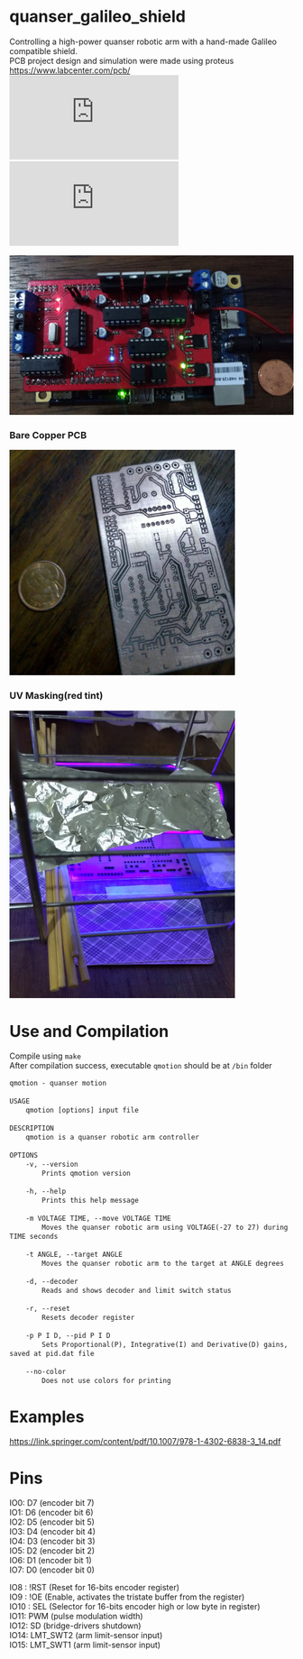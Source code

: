 # quanser_galileo_shield
Controlling a high-power quanser robotic arm with a hand-made Galileo compatible shield.  
PCB project design and simulation were made using proteus  https://www.labcenter.com/pcb/  
![Shield Schematic](https://github.com/Zatura/quanser-galileo-shield/blob/master/hardware/schematic.pdf)  
![Report (portuguese)](https://github.com/Zatura/quanser-galileo-shield/blob/master/Projeto_Microcontroladores.pdf)  
  
![shield](https://github.com/Zatura/quanser-galileo-shield/blob/master/images/shield2.jpg) 

### Bare Copper PCB  
<img src="https://github.com/Zatura/quanser-galileo-shield/blob/master/images/bare_metal.jpg" alt="alt text" width="400" height="400">

### UV Masking(red tint)   
<img src="https://github.com/Zatura/quanser-galileo-shield/blob/master/images/uv_masking.jpg" alt="alt text" width="400" height="510">
  
# Use and Compilation
Compile using `make`  
After compilation success, executable `qmotion` should be at `/bin` folder 
 
```
qmotion - quanser motion

USAGE
	qmotion [options] input file

DESCRIPTION
	qmotion is a quanser robotic arm controller

OPTIONS
	-v, --version
		Prints qmotion version
    
	-h, --help
		Prints this help message

	-m VOLTAGE TIME, --move VOLTAGE TIME
		Moves the quanser robotic arm using VOLTAGE(-27 to 27) during TIME seconds 

	-t ANGLE, --target ANGLE 
		Moves the quanser robotic arm to the target at ANGLE degrees 

	-d, --decoder
		Reads and shows decoder and limit switch status

	-r, --reset
		Resets decoder register

	-p P I D, --pid P I D 
		Sets Proportional(P), Integrative(I) and Derivative(D) gains, saved at pid.dat file
    
	--no-color
		Does not use colors for printing
```    
    
# Examples

https://link.springer.com/content/pdf/10.1007/978-1-4302-6838-3_14.pdf

# Pins

IO0: D7 (encoder bit 7)  
IO1: D6 (encoder bit 6)  
IO2: D5 (encoder bit 5)  
IO3: D4 (encoder bit 4)  
IO4: D3 (encoder bit 3)  
IO5: D2 (encoder bit 2)  
IO6: D1 (encoder bit 1)  
IO7: D0 (encoder bit 0)  

IO8 :  !RST (Reset for 16-bits encoder register)  
IO9 :  !OE (Enable, activates the tristate buffer from the register)  
IO10 :  SEL (Selector for 16-bits encoder high or low byte in register)  
IO11:  PWM (pulse modulation width)  
IO12: SD (bridge-drivers shutdown)  
IO14: LMT_SWT2 (arm limit-sensor input)  
IO15: LMT_SWT1 (arm limit-sensor input)  
